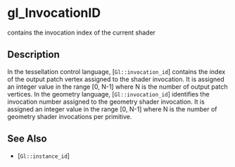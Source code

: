 # gl_InvocationID
contains the invocation index of the current shader

## Description
In the tessellation control language, [`Gl::invocation_id`] contains
  the index of the output patch vertex assigned to the shader
  invocation. It is assigned an integer value in the range [0, N-1]
  where N is the number of output patch vertices.
In the geometry language, [`Gl::invocation_id`] identifies the
  invocation number assigned to the geometry shader invocation. It is
  assigned an integer value in the range [0, N-1] where N is the number
  of geometry shader invocations per primitive.

## See Also
- [`Gl::instance_id`]
